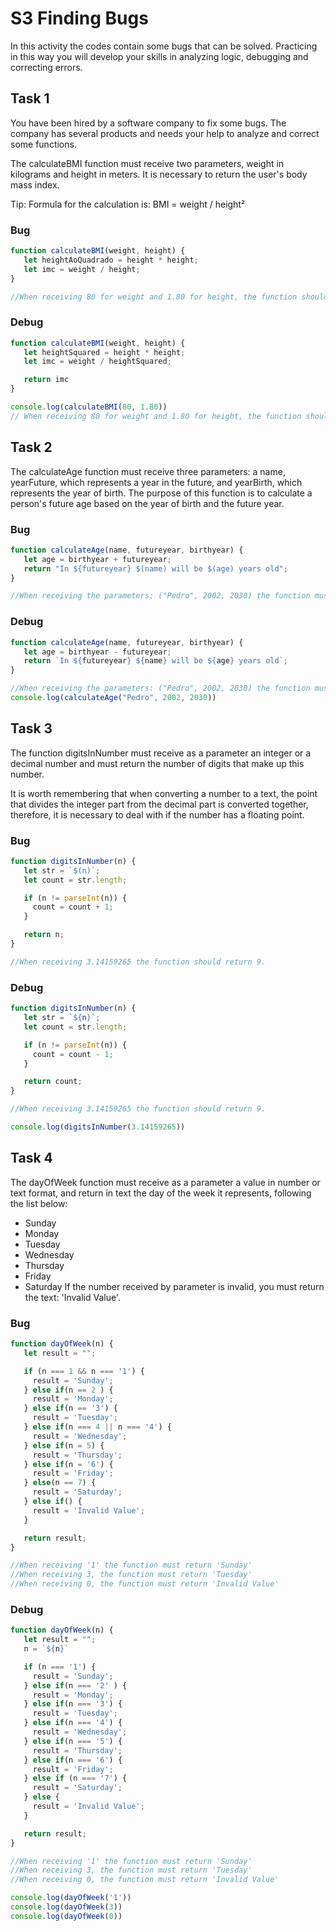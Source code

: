 # S3 Finding Bugs

In this activity the codes contain some bugs that can be solved. 
Practicing in this way you will develop your skills in analyzing logic, debugging and correcting errors.

## Task 1

You have been hired by a software company to fix some bugs. 
The company has several products and needs your help to analyze and correct some functions.

The calculateBMI function must receive two parameters, weight in kilograms and height in meters. 
It is necessary to return the user's body mass index.

Tip: Formula for the calculation is: BMI = weight / height²

### Bug
```js
function calculateBMI(weight, height) {
   let heightAoQuadrado = height * height;
   let imc = weight / height;
}

//When receiving 80 for weight and 1.80 for height, the function should return 24.691358024691358
```
### Debug
```js
function calculateBMI(weight, height) {
   let heightSquared = height * height;
   let imc = weight / heightSquared;

   return imc
}

console.log(calculateBMI(80, 1.80))
// When receiving 80 for weight and 1.80 for height, the function should return 24.691358024691358
```

## Task 2

The calculateAge function must receive three parameters: a name, yearFuture, which represents a year in the future, and yearBirth, which represents the year of birth. 
The purpose of this function is to calculate a person's future age based on the year of birth and the future year.

### Bug
```js
function calculateAge(name, futureyear, birthyear) {
   let age = birthyear + futureyear;
   return "In ${futureyear} $(name) will be $(age) years old";
}

//When receiving the parameters: ("Pedro", 2002, 2030) the function must return "In 2030 Pedro will be 28 years old".
```
### Debug
```js
function calculateAge(name, futureyear, birthyear) {
   let age = birthyear - futureyear;
   return `In ${futureyear} ${name} will be ${age} years old`;
}

//When receiving the parameters: ("Pedro", 2002, 2030) the function must return "In 2030 Pedro will be 28 years old".
console.log(calculateAge("Pedro", 2002, 2030))
```

## Task 3

The function digitsInNumber must receive as a parameter an integer or a decimal number and must return the number of digits that make up this number.

It is worth remembering that when converting a number to a text, the point that divides the integer part from the decimal part is converted together, therefore, it is necessary to deal with if the number has a floating point.

### Bug
```js
function digitsInNumber(n) {
   let str = `$(n)`;
   let count = str.length;

   if (n != parseInt(n)) {
     count = count + 1;
   }

   return n;
}

//When receiving 3.14159265 the function should return 9.
```
### Debug
```js
function digitsInNumber(n) {
   let str = `${n}`;
   let count = str.length;

   if (n != parseInt(n)) {
     count = count - 1;
   }

   return count;
}

//When receiving 3.14159265 the function should return 9.

console.log(digitsInNumber(3.14159265))
```


## Task 4

The dayOfWeek function must receive as a parameter a value in number or text format, and return in text the day of the week it represents, following the list below:
- Sunday
- Monday
- Tuesday
- Wednesday
- Thursday
- Friday
- Saturday
If the number received by parameter is invalid, you must return the text: 'Invalid Value'.

### Bug
```js
function dayOfWeek(n) {
   let result = "";

   if (n === 1 && n === '1') {
     result = 'Sunday';
   } else if(n == 2 ) {
     result = 'Monday';
   } else if(n == '3') {
     result = 'Tuesday';
   } else if(n === 4 || n === '4') {
     result = 'Wednesday';
   } else if(n = 5) {
     result = 'Thursday';
   } else if(n = '6') {
     result = 'Friday';
   } else(n == 7) {
     result = 'Saturday';
   } else if() {
     result = 'Invalid Value';
   }

   return result;
}

//When receiving '1' the function must return 'Sunday'
//When receiving 3, the function must return 'Tuesday'
//When receiving 0, the function must return 'Invalid Value'
```

### Debug
```js
function dayOfWeek(n) {
   let result = "";
   n = `${n}`

   if (n === '1') {
     result = 'Sunday';
   } else if(n === '2' ) {
     result = 'Monday';
   } else if(n === '3') {
     result = 'Tuesday';
   } else if(n === '4') {
     result = 'Wednesday';
   } else if(n === '5') {
     result = 'Thursday';
   } else if(n === '6') {
     result = 'Friday';
   } else if (n === '7') {
     result = 'Saturday';
   } else {
     result = 'Invalid Value';
   }

   return result;
}

//When receiving '1' the function must return 'Sunday'
//When receiving 3, the function must return 'Tuesday'
//When receiving 0, the function must return 'Invalid Value'

console.log(dayOfWeek('1'))
console.log(dayOfWeek(3))
console.log(dayOfWeek(0))
```